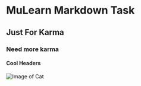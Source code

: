 # MuLearn Markdown Task
## Just For Karma
### Need more karma
#### Cool Headers

![Image of Cat](https://www.ianslife.in/sites/default/files/styles/detail_page/public/2020-07/photo-1548681528-6a5c45b66b42.jpeg?itok=AsyMhgzb)
